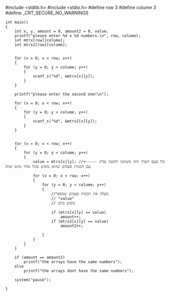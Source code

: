 

#include <stdlib.h>
#include <stdio.h>
#define row 3
#define colume 3
#define _CRT_SECURE_NO_WARNINGS

	int main()
	{
		int x, y, amount = 0, amount2 = 0, value;
		printf("please enter %d x %d numbers.\n", row, colume);
		int mtrx[row][colume];
		int mtrx2[row][colume];


		for (x = 0; x < row; x++)
		{
			for (y = 0; y < colume; y++)
			{
				scanf_s("%d", &mtrx[x][y]);
			}
		}

		printf("please enter the second one!\n");

		for (x = 0; x < row; x++)
		{
			for (y = 0; y < colume; y++)
			{
				scanf_s("%d", &mtrx2[x][y]);
			}
		}


		for (x = 0; x < row; x++)
		{
			for (y = 0; y < colume; y++)
			{
				value = mtrx[x][y]; //<----- כול פעם הערך הזה משתנה ולמטה נבדק עם הכמות פעמים שהוא מופיע בכול אחד מהם שווה

				for (x = 0; x < row; x++)
				{
					for (y = 0; y < colume; y++)
					{
						//מעלה את הכמות פעמים שמספר
						// "value"
						// מופיע בהם
					
						if (mtrx[x][y] == value)
							amount++;
						if (mtrx2[x][y] == value)
							amount2++;

					}
				}
			}
		}

		if (amount == amount2)
			printf("the arrays have the same numbers");
		else
			printf("the arrays dont have the same numbers");

		system("pause");

	}

